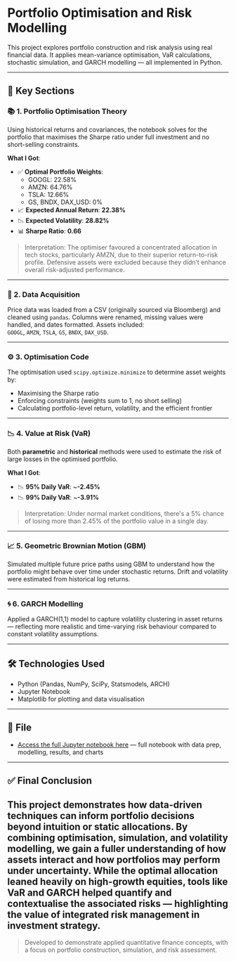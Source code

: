 # Portfolio Optimisation and Risk Modelling

This project explores portfolio construction and risk analysis using real financial data. It applies mean-variance optimisation, VaR calculations, stochastic simulation, and GARCH modelling — all implemented in Python.

---

## 📌 Key Sections

### 📚 1. Portfolio Optimisation Theory

Using historical returns and covariances, the notebook solves for the portfolio that maximises the Sharpe ratio under full investment and no short-selling constraints.

**What I Got**:
- ✅ **Optimal Portfolio Weights**:
  - GOOGL: 22.58%
  - AMZN: 64.76%
  - TSLA: 12.66%
  - GS, BNDX, DAX_USD: 0%
- 📈 **Expected Annual Return**: **22.38%**
- 📉 **Expected Volatility**: **28.82%**
- 📊 **Sharpe Ratio**: **0.66**

> Interpretation: The optimiser favoured a concentrated allocation in tech stocks, particularly AMZN, due to their superior return-to-risk profile. Defensive assets were excluded because they didn’t enhance overall risk-adjusted performance.

---

### 💾 2. Data Acquisition

Price data was loaded from a CSV (originally sourced via Bloomberg) and cleaned using `pandas`. Columns were renamed, missing values were handled, and dates formatted. Assets included:  
`GOOGL`, `AMZN`, `TSLA`, `GS`, `BNDX`, `DAX_USD`.

---

### ⚙️ 3. Optimisation Code

The optimisation used `scipy.optimize.minimize` to determine asset weights by:
- Maximising the Sharpe ratio
- Enforcing constraints (weights sum to 1, no short selling)
- Calculating portfolio-level return, volatility, and the efficient frontier

---

### 📉 4. Value at Risk (VaR)

Both **parametric** and **historical** methods were used to estimate the risk of large losses in the optimised portfolio.

**What I Got**:
- 📉 **95% Daily VaR**: ~**-2.45%**
- 📉 **99% Daily VaR**: ~**-3.91%**

> Interpretation: Under normal market conditions, there's a 5% chance of losing more than 2.45% of the portfolio value in a single day.

---

### 📈 5. Geometric Brownian Motion (GBM)

Simulated multiple future price paths using GBM to understand how the portfolio might behave over time under stochastic returns. Drift and volatility were estimated from historical log returns.

---

### 🌀 6. GARCH Modelling

Applied a GARCH(1,1) model to capture volatility clustering in asset returns — reflecting more realistic and time-varying risk behaviour compared to constant volatility assumptions.

---

## 🛠️ Technologies Used

- Python (Pandas, NumPy, SciPy, Statsmodels, ARCH)
- Jupyter Notebook
- Matplotlib for plotting and data visualisation

---

## 📁 File

- [Access the full Jupyter notebook here](https://github.com/Shafee21/Portfolio-Optimisation-MPT/blob/main/ShafeeFMFinal%20(1)%20(1)%20(1)%20(1).ipynb) — full notebook with data prep, modelling, results, and charts

---


## ✅ Final Conclusion


This project demonstrates how data-driven techniques can inform portfolio decisions beyond intuition or static allocations. By combining optimisation, simulation, and volatility modelling, we gain a fuller understanding of how assets interact and how portfolios may perform under uncertainty. While the optimal allocation leaned heavily on high-growth equities, tools like VaR and GARCH helped quantify and contextualise the associated risks — highlighting the value of integrated risk management in investment strategy.
---

> Developed to demonstrate applied quantitative finance concepts, with a focus on portfolio construction, simulation, and risk assessment.
